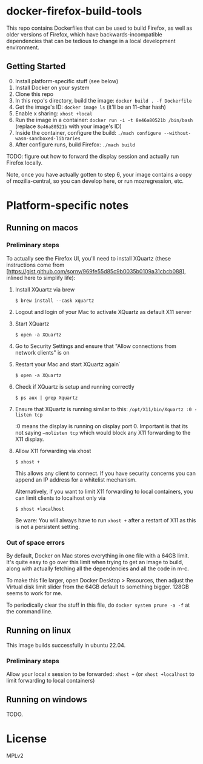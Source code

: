 # docker-firefox-build-tools

This repo contains Dockerfiles that can be used to build Firefox, as well as
older versions of Firefox, which have backwards-incompatible dependencies
that can be tedious to change in a local development environment.

## Getting Started

0. Install platform-specific stuff (see below)
1. Install Docker on your system
2. Clone this repo
3. In this repo's directory, build the image: `docker build . -f Dockerfile`
4. Get the image's ID: `docker image ls` (it'll be an 11-char hash)
5. Enable x sharing: `xhost +local`
5. Run the image in a container: `docker run -i -t 8e46a80521b /bin/bash` (replace `8e46a80521b` with your image's ID)
6. Inside the container, configure the build: `./mach configure --without-wasm-sandboxed-libraries`
7. After configure runs, build Firefox: `./mach build`

TODO: figure out how to forward the display session and actually run Firefox locally.

Note, once you have actually gotten to step 6, your image contains a copy of
mozilla-central, so you can develop here, or run mozregression, etc.

# Platform-specific notes

## Running on macos

### Preliminary steps

To actually see the Firefox UI, you'll need to install XQuartz (these instructions come from [https://gist.github.com/sorny/969fe55d85c9b0035b0109a31cbcb088], inlined here to simplify life):

1. Install XQuartz via brew

    `$ brew install --cask xquartz`
 
2. Logout and login of your Mac to activate XQuartz as default X11 server

3. Start XQuartz

    `$ open -a XQuartz`

4. Go to Security Settings and ensure that "Allow connections from network clients" is on
    
5. Restart your Mac and start XQuartz again`

    `$ open -a XQuartz`

6. Check if XQuartz is setup and running correctly
    
    `$ ps aux | grep Xquartz`

7. Ensure that XQuartz is running similar to this: `/opt/X11/bin/Xquartz :0 -listen tcp`
    
    :0 means the display is running on display port 0.
    Important is that its not saying `–nolisten tcp` which would block any X11 forwarding to the X11 display.

8. Allow X11 forwarding via xhost

    `$ xhost +`
    
    This allows any client to connect. If you have security concerns you can append an IP address for a whitelist mechanism.
	
	Alternatively, if you want to limit X11 forwarding to local containers, you can limit clients to localhost only via
    
	`$ xhost +localhost`
	
	Be ware: You will always have to run `xhost +` after a restart of X11 as this is not a persistent setting.

### Out of space errors

By default, Docker on Mac stores everything in one file with a 64GB limit. It's
quite easy to go over this limit when trying to get an image to build, along
with actually fetching all the dependencies and all the code in m-c.

To make this file larger, open Docker Desktop > Resources, then adjust the
Virtual disk limit slider from the 64GB default to something bigger. 128GB
seems to work for me.

To periodically clear the stuff in this file, do `docker system prune -a -f`
at the command line.

## Running on linux

This image builds successfully in ubuntu 22.04.

### Preliminary steps

Allow your local x session to be forwarded: `xhost +` (or `xhost +localhost` to limit forwarding to local containers)

## Running on windows

TODO.

# License

MPLv2

